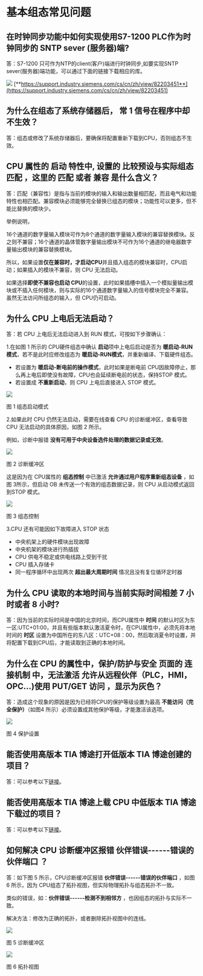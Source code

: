 # 基本组态常见问题


## 在时钟同步功能中如何实现使用S7-1200 PLC作为时钟同步的 SNTP sever (服务器)端?

答：S7-1200 只可作为NTP的client(客户)端进行时钟同步,如要实现SNTP
sever(服务器)端功能，可以通过下面的链接下载相应的库。

![](images/3.gif) [**https://support.industry.siemens.com/cs/cn/zh/view/82203451**](https://support.industry.siemens.com/cs/cn/zh/view/82203451)

## 为什么在组态了系统存储器后， **常 1** 信号在程序中却不生效？

答：组态或修改了系统存储器后，要确保将配置重新下载到CPU，否则组态不生效。

## CPU 属性的 **启动** 特性中, 设置的 **比较预设与实际组态匹配** ，这里的  **匹配** 或者 **兼容** 是什么含义？

答：匹配（兼容性）是指与当前的模块的输入和输出数量相匹配，而且电气和功能特性也相匹配。兼容模块必须能够完全替换已组态的模块；功能性可以更多，但不能比替换的模块少。

举例说明，

16个通道的数字量输入模块可作为8个通道的数字量输入模块的兼容替换模块。反之则不兼容；16个通道的晶体管数字量输出模块不可作为16个通道的继电器数字量输出模块的兼容替换模块。

所以，如果设置**仅在兼容时，才启动CPU**并且插入组态的模块兼容时，CPU启动；如果插入的模块不兼容，则 CPU 无法启动。

如果选择**即使不兼容也启动 CPU**的设置，此时如果插槽中插入一个模拟量输出模块或不插入任何模块，则与实际的16个通道数字量输入的信号模块完全不兼容。虽然无法访问所组态的输入，但 CPU仍可启动。

## 为什么 CPU 上电后无法启动？

答：若 CPU 上电后无法启动进入到 RUN 模式，可按如下步骤确认：

1.在如图 1 所示的 CPU硬件组态中确认 **启动**项中上电后启动是否为 **暖启动-RUN模式**，若不是此时应修改组态为 **暖启动-RUN模式**，并重新编译、下载硬件组态。

- 若设置为 **暖启动-断电前的操作模式**，此时如果是断电前 CPU因故障停止，那么再上电后即使没有故障，CPU也会延续断电前的状态，保持STOP 模式。
- 若设置成 **不重新启动**，则 CPU 上电后直接进入 STOP 模式。

![](images/3-1.PNG)

图 1 组态启动模式

2.如果此时 CPU 仍然无法启动，需要在线查看 CPU 的诊断缓冲区，查看导致 CPU
无法启动的具体原因，如图 2 所示。

例如，诊断中报错 **没有可用于中央设备选件处理的数据记录或无效**。

![](images/3-2.png)

图 2 诊断缓冲区

这是因为在 CPU属性的 **组态控制** 中已激活 **允许通过用户程序重新组态设备** ，如图 3所示，但启动 OB 未传送一个有效的组态数据记录，则 CPU 从启动模式返回到STOP 模式。

![](images/3-3.png)

图 3 组态控制

3.CPU 还有可能因如下故障进入 STOP 状态

- 中央机架上的硬件模块出现故障
- 中央机架的模块进行热插拔
- CPU 供电不稳定或供电线路上受到干扰
- CPU 插入存储卡
- 同一程序循环中出现两次 **超出最大周期时间** 情况且没有复位循环定时器

## 为什么 CPU 读取的本地时间与当前实际时间相差 7 小时或者 8 小时?

答：因为当前的实际时间是中国的北京时间，而CPU属性中 **时间** 的默认时区为东一区:UTC+01:00，并且有些版本默认激活夏令时，在CPU属性中，必须先将本地时间的 **时区** 设置为中国所在的东八区：UTC+08：00，然后取消夏令时设置，并将配置下载到CPU后，才能读取到正确的本地时间。

## 为什么在 CPU 的属性中，**保护/防护与安全** 页面的 **连接机制** 中，无法激活 **允许从远程伙伴（PLC，HMI，OPC\...)使用 PUT/GET 访问** ，显示为灰色？

答：造成这个现象的原因是因为已经将CPU的保护等级设置为最高 **不能访问（完全保护）**（如图4 所示）必须设置成其他保护等级，才能激活该选项。

![](images/3-4.png)

图 4 保护设置

## 能否使用高版本 TIA 博途打开低版本 TIA 博途创建的项目？

答：可以参考以下[链接](10-update.html)。

## 能否使用高版本 TIA 博途上载 CPU 中低版本 TIA 博途下载过的项目？

答：可以参考以下[链接](09-upload_compatibility.html)。

## 如何解决 CPU 诊断缓冲区报错 **伙伴错误------错误的伙伴端口** ？

答：如下图 5 所示，CPU诊断缓冲区报错 **伙伴错误------错误的伙伴端口** ，如图 6 所示，因为 CPU组态了拓扑视图，但实际物理拓扑与组态拓扑不一致。

类似的错误，如：**伙伴错误------检测不到相邻方** ，也因组态的拓扑与实际不一致。

解决方法：修改为正确的拓扑，或者删除拓扑视图中的连线。

![](images/3-5.png)

图 5 诊断缓冲区

![](images/3-6.png)

图 6 拓扑视图
